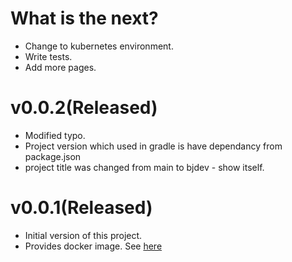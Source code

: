 # What is the next?
- Change to kubernetes environment.
- Write tests.
- Add more pages.

# v0.0.2(Released)
- Modified typo.
- Project version which used in gradle is have dependancy from package.json
- project title was changed from main to bjdev - show itself.

# v0.0.1(Released)
- Initial version of this project.
- Provides docker image. See [here](https://hub.docker.com/repository/docker/ibjsw/show-itself/tags?page=1)
